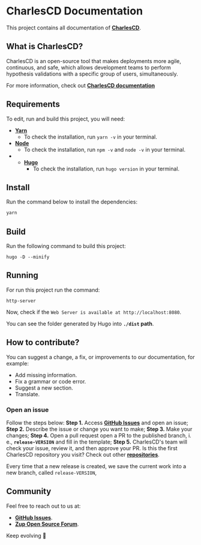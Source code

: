 # CharlesCD Documentation

This project contains all documentation of **[CharlesCD](https://charlescd.io/)**.


## What is CharlesCD?

CharlesCD is an open-source tool that makes deployments more agile, continuous, and safe, which allows development teams to perform hypothesis validations with a specific group of users, simultaneously.

For more information, check out [**CharlesCD documentation**](https://docs.charlescd.io/) 


## Requirements
To edit, run and build this project, you will need:
* [**Yarn**](https://yarnpkg.com/)
    - To check the installation, run `yarn -v` in your terminal.
* [**Node**](https://nodejs.org/en/)
    - To check the installation, run `npm -v` and `node -v` in your terminal.
* * [**Hugo**](https://gohugo.io/getting-started/installing/)
    - To check the installation, run `hugo version` in your terminal.

## Install
Run the command below to install the dependencies: 
```bash
yarn
```

## Build
Run the following command to build this project: 

```
hugo -D --minify
```

## Running

For run this project run the command:

```
http-server
```
Now, check if the `Web Server is available at http://localhost:8080`.

You can see the folder generated by Hugo into **`./dist` path**.


## How to contribute?

You can suggest a change, a fix, or improvements to our documentation, for example: 
- Add missing information.
- Fix a grammar or code error.
- Suggest a new section.
- Translate. 
### **Open an issue**
Follow the steps below: 
**Step 1.** Access [**GitHub Issues**](https://github.com/ZupIT/docs-horusec/issues) and open an issue;
**Step 2.** Describe the issue or change you want to make; 
**Step 3.** Make your changes;
**Step 4.** Open a pull request open a PR to the published branch, i. e., **`release-VERSION`** and fill in the template; 
**Step 5.** CharlesCD's team will check your issue, review it, and then approve your PR. 
Is this the first CharlesCD repository you visit? Check out other [**repositories**](https://github.com/ZupIT/charlescd).


Every time that a new release is created, we save the current work into a new branch, called `release-VERSION`,

## Community
Feel free to reach out to us at:
- [**GitHub Issues**](https://github.com/ZupIT/docs-charles/issues).
- [**Zup Open Source Forum**](https://forum.zup.com.br).


Keep evolving :rocket: